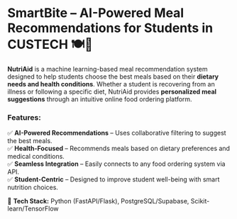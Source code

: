 # **SmartBite – AI-Powered Meal Recommendations for Students in CUSTECH** 🍽️🤖  

**NutriAid** is a machine learning-based meal recommendation system designed to help students choose the best meals based on their **dietary needs and health conditions**. Whether a student is recovering from an illness or following a specific diet, NutriAid provides **personalized meal suggestions** through an intuitive online food ordering platform.  

### **Features:**  
✅ **AI-Powered Recommendations** – Uses collaborative filtering to suggest the best meals.  
✅ **Health-Focused** – Recommends meals based on dietary preferences and medical conditions.  
✅ **Seamless Integration** – Easily connects to any food ordering system via API.  
✅ **Student-Centric** – Designed to improve student well-being with smart nutrition choices.  

🚀 **Tech Stack:** Python (FastAPI/Flask), PostgreSQL/Supabase, Scikit-learn/TensorFlow  
